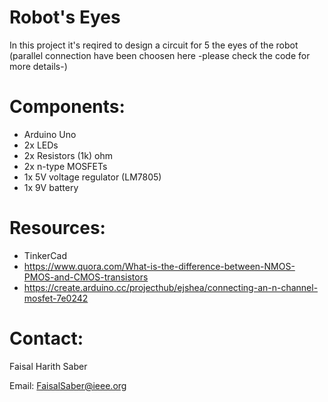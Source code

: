 # Robot's Eyes

In this project it's reqired to design a circuit for 5 the eyes of the robot (parallel connection have been choosen here -please check the code for more details-)

# Components:
- Arduino Uno
- 2x LEDs 
- 2x Resistors (1k) ohm
- 2x n-type MOSFETs
- 1x 5V voltage regulator (LM7805)
- 1x 9V battery

# Resources:

- TinkerCad
- https://www.quora.com/What-is-the-difference-between-NMOS-PMOS-and-CMOS-transistors
- https://create.arduino.cc/projecthub/ejshea/connecting-an-n-channel-mosfet-7e0242

# Contact:

Faisal Harith Saber

Email: FaisalSaber@ieee.org 
